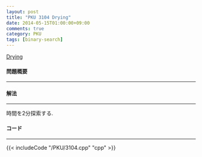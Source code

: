 ```yaml
---
layout: post
title: "PKU 3104 Drying"
date: 2014-05-15T01:00:00+09:00
comments: true
category: PKU
tags: [binary-search]
---
```


[Drying](http://poj.org/problem?id=3104)

#### 問題概要

****

#### 解法

****

時間を2分探索する.

#### コード

****

{{< includeCode "/PKU/3104.cpp" "cpp" >}}
